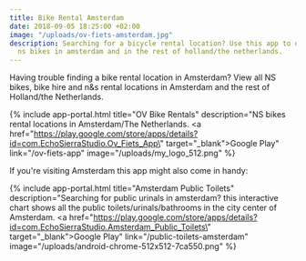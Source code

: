 ```yaml
---
title: Bike Rental Amsterdam
date: 2018-09-05 18:25:00 +02:00
image: "/uploads/ov-fiets-amsterdam.jpg"
description: Searching for a bicycle rental location? Use this app to quickly find
  ns bikes in amsterdam and in the rest of holland/the netherlands.
---
```


Having trouble finding a bike rental location in Amsterdam? View all NS bikes, bike hire and n&s rental locations in Amsterdam and the rest of Holland/the Netherlands.

{% include app-portal.html title="OV Bike Rentals" description="NS bikes rental locations in Amsterdam/The Netherlands. <a href=\"https://play.google.com/store/apps/details?id=com.EchoSierraStudio.Ov_Fiets_App\" target=\"_blank\">Google Play</a>" link="/ov-fiets-app" image="/uploads/my_logo_512.png" %}

If you're visiting Amsterdam this app might also come in handy:

{% include app-portal.html title="Amsterdam Public Toilets" description="Searching for public urinals in amsterdam? this interactive chart shows all the public toilets/urinals/bathrooms in the city center of Amsterdam. <a href=\"https://play.google.com/store/apps/details?id=com.EchoSierraStudio.Amsterdam_Public_Toilets\" target=\"_blank\">Google Play</a>" link="/public-toilets-amsterdam" image="/uploads/android-chrome-512x512-7ca550.png" %}
